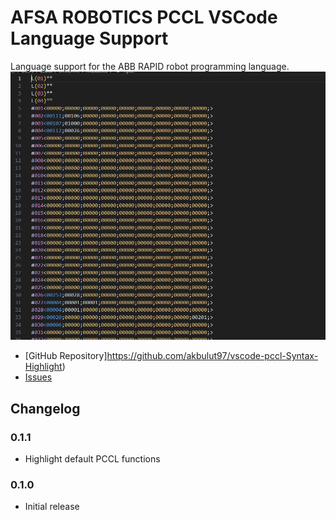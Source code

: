 # AFSA ROBOTICS PCCL VSCode Language Support

Language support for the ABB RAPID robot programming language.
![screenshot](https://github.com/akbulut97/vscode-pccl-Syntax-Highlight/blob/main/resources/PCCL_ScreenShot.PNG)
* [GitHub Repository]https://github.com/akbulut97/vscode-pccl-Syntax-Highlight)
* [Issues](https://github.com/akbulut97/vscode-pccl-Syntax-Highlight/issues)

## Changelog

### 0.1.1

* Highlight default PCCL functions

### 0.1.0

* Initial release

